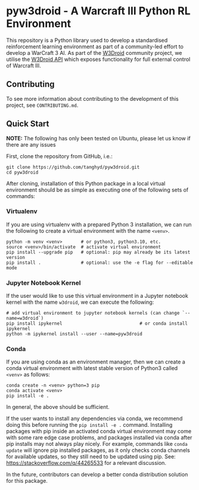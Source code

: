 # pyw3droid - A Warcraft III Python RL Environment

This repository is a Python library used to develop a standardised reinforcement 
learning environment as part of a community-led effort to develop a WarCraft 3 AI. As 
part of the [W3Droid](https://github.com/W3Droid/w3droid) community project, we utilise 
the [W3Droid API](https://github.com/W3Droid/w3droid) which exposes 
functionality for full external control of Warcraft III.

## Contributing

To see more information about contributing to the development of this project, see `CONTRIBUTING.md`.

## Quick Start 

**NOTE:** The following has only been tested on Ubuntu, please let us know if there 
are any issues


First, clone the repository from GitHub, i.e.:

    git clone https://github.com/tanghyd/pyw3droid.git
    cd pyw3droid


After cloning, installation of this Python package in a local virtual environment 
should be as simple as executing one of the following sets of commands:

### Virtualenv

If you are using virtualenv with a prepared Python 3 installation, we can run the 
following to create a virtual environment with the name `<venv>`.

    python -m venv <venv>       # or python3, python3.10, etc.
    source <venv>/bin/activate  # activate virtual environment
    pip install --upgrade pip   # optional: pip may already be its latest version
    pip install .               # optional: use the -e flag for --editable mode

### Jupyter Notebook Kernel

If the user would like to use this virtual environment in a Jupyter notebook kernel 
with the name `w3droid`, we can execute the following:

  ```
  # add virtual environment to jupyter notebook kernels (can change `--name=w3droid`)
  pip install ipykernel                             # or conda install ipykernel
  python -m ipykernel install --user --name=pyw3droid
  ```

### Conda

If you are using conda as an environment manager, then we can create a conda
virtual environment with latest stable version of Python3 called `<venv>` as follows:

    conda create -n <venv> python=3 pip
    conda activate <venv>
    pip install -e .


In general, the above should be sufficient.

If the user wants to install any dependencies via conda, we recommend doing this before 
running the `pip install -e .` command. Installing packages with pip inside an 
activated conda virtual environment may come with some rare edge case problems, and 
packages installed via conda after pip installs may not always play nicely. 
For example, commands like `conda update` will ignore pip installed packages, as it 
only checks conda channels for available updates, so they still need to be updated 
using pip. See: https://stackoverflow.com/q/44265533 for a relevant discussion.

In the future, contributors can develop a better conda distribution solution for this package.
